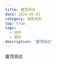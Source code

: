 ```yaml
---
title: 置顶测试
date: 2024-05-01
category: 电影系列
top: true
tags:
  - 动作
  - 冒险
description: '置顶测试'
---
```


置顶测试
